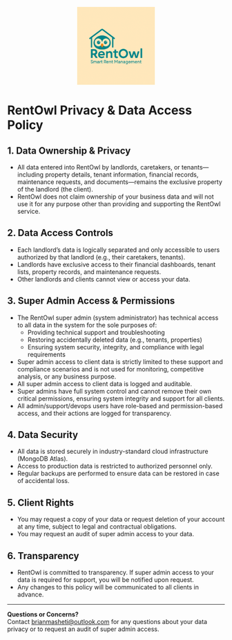 <p align="center">
  <img src="client/public/images/logo2.png" alt="RentOwl Logo" width="180"/>
</p>

# RentOwl Privacy & Data Access Policy

## 1. Data Ownership & Privacy

- All data entered into RentOwl by landlords, caretakers, or tenants—including property details, tenant information, financial records, maintenance requests, and documents—remains the exclusive property of the landlord (the client).
- RentOwl does not claim ownership of your business data and will not use it for any purpose other than providing and supporting the RentOwl service.

## 2. Data Access Controls

- Each landlord’s data is logically separated and only accessible to users authorized by that landlord (e.g., their caretakers, tenants).
- Landlords have exclusive access to their financial dashboards, tenant lists, property records, and maintenance requests.
- Other landlords and clients cannot view or access your data.

## 3. Super Admin Access & Permissions

- The RentOwl super admin (system administrator) has technical access to all data in the system for the sole purposes of:
  - Providing technical support and troubleshooting
  - Restoring accidentally deleted data (e.g., tenants, properties)
  - Ensuring system security, integrity, and compliance with legal requirements
- Super admin access to client data is strictly limited to these support and compliance scenarios and is not used for monitoring, competitive analysis, or any business purpose.
- All super admin access to client data is logged and auditable.
- Super admins have full system control and cannot remove their own critical permissions, ensuring system integrity and support for all clients.
- All admin/support/devops users have role-based and permission-based access, and their actions are logged for transparency.

## 4. Data Security

- All data is stored securely in industry-standard cloud infrastructure (MongoDB Atlas).
- Access to production data is restricted to authorized personnel only.
- Regular backups are performed to ensure data can be restored in case of accidental loss.

## 5. Client Rights

- You may request a copy of your data or request deletion of your account at any time, subject to legal and contractual obligations.
- You may request an audit of super admin access to your data.

## 6. Transparency

- RentOwl is committed to transparency. If super admin access to your data is required for support, you will be notified upon request.
- Any changes to this policy will be communicated to all clients in advance.

---

**Questions or Concerns?**  
Contact brianmasheti@outlook.com for any questions about your data privacy or to request an audit of super admin access.
